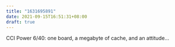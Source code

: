 ```yaml
---
title: "1631695891"
date: 2021-09-15T16:51:31+08:00
draft: true
---
```


CCI Power 6/40: one board, a megabyte of cache, and an attitude...
